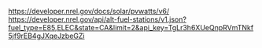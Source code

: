 https://developer.nrel.gov/docs/solar/pvwatts/v6/
https://developer.nrel.gov/api/alt-fuel-stations/v1.json?fuel_type=E85,ELEC&state=CA&limit=2&api_key=TgLr3h6XUeQnpRVmTNkf5jf9rEB4gJXqeJzbeGZi